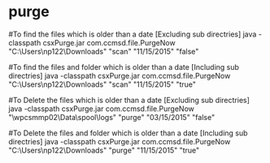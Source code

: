 # purge


#To find the files which is older than a date [Excluding sub directries]
java -classpath csxPurge.jar com.ccmsd.file.PurgeNow "C:\Users\np122\Downloads" "scan" "11/15/2015" "false"

#To find the files and folder which is older than a date [Including sub directries]
java -classpath csxPurge.jar com.ccmsd.file.PurgeNow "C:\Users\np122\Downloads" "scan" "11/15/2015" "true"

#To Delete the files which is older than a date [Excluding sub directries]
java -classpath csxPurge.jar com.ccmsd.file.PurgeNow "\\wpcsmmp02\Data\spool\logs" "purge" "03/15/2015" "false"

#To Delete the files and folder which is older than a date [Including sub directries]
java -classpath csxPurge.jar com.ccmsd.file.PurgeNow "C:\Users\np122\Downloads" "purge" "11/15/2015" "true"

